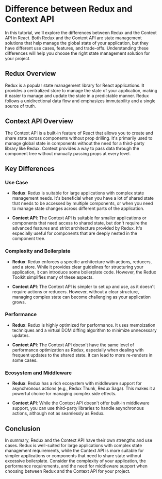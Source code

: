 # Difference between Redux and Context API

In this tutorial, we'll explore the differences between Redux and the Context API in React. Both Redux and the Context API are state management solutions that help manage the global state of your application, but they have different use cases, features, and trade-offs. Understanding these differences will help you choose the right state management solution for your project.

## Redux Overview

Redux is a popular state management library for React applications. It provides a centralized store to manage the state of your application, making it easier to manage and update the state in a predictable manner. Redux follows a unidirectional data flow and emphasizes immutability and a single source of truth.

## Context API Overview

The Context API is a built-in feature of React that allows you to create and share state across components without prop drilling. It's primarily used to manage global state in components without the need for a third-party library like Redux. Context provides a way to pass data through the component tree without manually passing props at every level.

## Key Differences

### Use Case

- **Redux**: Redux is suitable for large applications with complex state management needs. It's beneficial when you have a lot of shared state that needs to be accessed by multiple components, or when you need to manage state changes across different parts of the application.

- **Context API**: The Context API is suitable for smaller applications or components that need access to shared state, but don't require the advanced features and strict architecture provided by Redux. It's especially useful for components that are deeply nested in the component tree.

### Complexity and Boilerplate

- **Redux**: Redux enforces a specific architecture with actions, reducers, and a store. While it provides clear guidelines for structuring your application, it can introduce some boilerplate code. However, the Redux Toolkit simplifies many of these aspects.

- **Context API**: The Context API is simpler to set up and use, as it doesn't require actions or reducers. However, without a clear structure, managing complex state can become challenging as your application grows.

### Performance

- **Redux**: Redux is highly optimized for performance. It uses memoization techniques and a virtual DOM diffing algorithm to minimize unnecessary updates.

- **Context API**: The Context API doesn't have the same level of performance optimization as Redux, especially when dealing with frequent updates to the shared state. It can lead to more re-renders in some cases.

### Ecosystem and Middleware

- **Redux**: Redux has a rich ecosystem with middleware support for asynchronous actions (e.g., Redux Thunk, Redux Saga). This makes it a powerful choice for managing complex side effects.

- **Context API**: While the Context API doesn't offer built-in middleware support, you can use third-party libraries to handle asynchronous actions, although not as seamlessly as Redux.

## Conclusion

In summary, Redux and the Context API have their own strengths and use cases. Redux is well-suited for large applications with complex state management requirements, while the Context API is more suitable for simpler applications or components that need to share state without excessive boilerplate. Consider the complexity of your application, the performance requirements, and the need for middleware support when choosing between Redux and the Context API for your project.